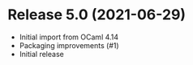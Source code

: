 # Release 5.0  (2021-06-29)

- Initial import from OCaml 4.14
- Packaging improvements (#1)
- Initial release
